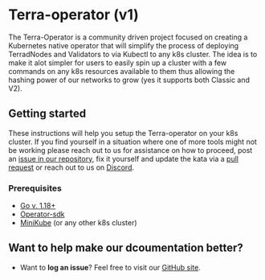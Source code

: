 Terra-operator (v1)
======================================

The Terra-Operator is a community driven project focused on creating a Kubernetes native operator that will simplify the process of deploying TerradNodes and Validators to via Kubectl to any k8s cluster. The idea is to make it alot simpler for users to easily spin up a cluster with a few commands on any k8s resources available to them thus allowing the hashing power of our networks to grow (yes it supports both Classic and V2).

## Getting started
These instructions will help you setup the Terra-operator on your k8s cluster. If you find yourself in a situation where one of more tools might not be working please reach out to us for assistance on how to proceed, post an [issue in our repository](https://github.com/terra-rebels/terra-operator/issues), fix it yourself and update the kata via a [pull request](https://github.com/terra-rebels/terra-operator/pulls) or reach out to us on [Discord]().

### Prerequisites
* [Go v. 1.18+](https://go.dev/dl/)
* [Operator-sdk](https://sdk.operatorframework.io/docs/installation/)
* [MiniKube](https://minikube.sigs.k8s.io/docs/start/) (or any other k8s cluster)


## Want to help make our dcoumentation better?
 * Want to **log an issue**? Feel free to visit our [GitHub site](https://github.com/terra-rebels/terra-operator/issues).
 
